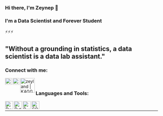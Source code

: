 ### Hi there, I'm Zeynep 🌱

### I'm a Data Scientist and Forever Student

⚡⚡⚡
<br />

"Without a grounding in statistics, a data scientist is a data lab assistant."
---

### Connect with me:

[<img align="left" alt="zeyland | LinkedIn" width="22px" src="https://user-images.githubusercontent.com/62206442/144138463-6e1a1009-3562-489a-8735-fa0b42056ffe.png" />][linkedin]
[<img align="left" alt="zeyland | Medium" width="22px" src="https://user-images.githubusercontent.com/19577817/144751383-9cb4a60e-b71c-4e0f-929b-d08a19138c68.png" />][medium]
[<img align="left" alt="zeyland | KAGGLE" width="48px" src="https://user-images.githubusercontent.com/19577817/144139810-0670f5c9-7dec-49f9-b135-d9fdc1116701.png" />][kaggle]


<br />

### Languages and Tools:

<img align="left" alt="PyCharm" width="26px" src="https://user-images.githubusercontent.com/19577817/144140757-39881aa8-cbda-4c27-8a76-48272280f140.png" />
<img align="left" alt="Python" width="26px" src="https://user-images.githubusercontent.com/62206442/144138021-760e34a1-1ad7-478b-99ca-1d6a6824d60d.png" />
<img align="left" alt="R" width="26px" src="https://user-images.githubusercontent.com/19577817/144139251-77b527be-9701-46e1-bb18-e3bcc301607d.png" />
<img align="left" alt="SQL" width="26px" src= https://e7.pngegg.com/pngimages/170/924/png-clipart-microsoft-sql-server-microsoft-azure-sql-database-microsoft-text-logo-thumbnail.png  />




<br />

---

<br />


[linkedin]: https://www.linkedin.com/in/zeyland/
[kaggle]: https://www.kaggle.com/zeylandd
[medium]:https://medium.com/@zeyland

